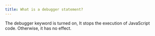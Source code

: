 ```yaml
---
title: What is a debugger statement?
---
```


The debugger keyword is turned on, It stops the execution of JavaScript code. Otherwise, it has no effect.
